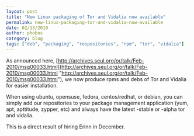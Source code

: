 ```yaml
---
layout: post
title: "New Linux packaging of Tor and Vidalia now available"
permalink: new-linux-packaging-tor-and-vidalia-now-available
date: 02/13/2010
author: phobos
category: blog
tags: ["deb", "packaging", "respositories", "rpm", "tor", "vidalia"]
---
```


As announced here, [http://archives.seul.org/or/talk/Feb-2010/msg00033.html](http://archives.seul.org/or/talk/Feb-2010/msg00033.html "http://archives.seul.org/or/talk/Feb-2010/msg00033.html"), we now produce rpms and debs of Tor and Vidalia for easier installation.

When using ubuntu, opensuse, fedora, centos/redhat, or debian, you can simply add our repositories to your package management application (yum, apt, apttitude, zypper, etc) and always have the latest -stable or -alpha tor and vidalia.

This is a direct result of hiring Erinn in December.

